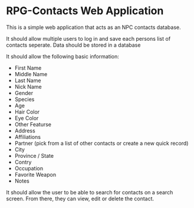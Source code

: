 # RPG-Contacts Web Application

This is a simple web application that acts as an NPC contacts database.

It should allow multiple users to log in and save each persons list of contacts seperate.
Data should be stored in a database

It should allow the following basic information:
- First Name
- Middle Name
- Last Name
- Nick Name
- Gender
- Species
- Age
- Hair Color
- Eye Color
- Other Featurse
- Address
- Affiliations
- Partner (pick from a list of other contacts or create a new quick record)
- City
- Province / State
- Contry
- Occupation
- Favorite Weapon
- Notes

It should allow the user to be able to search for contacts on a search screen.  From there, they can view, edit or delete the contact.

